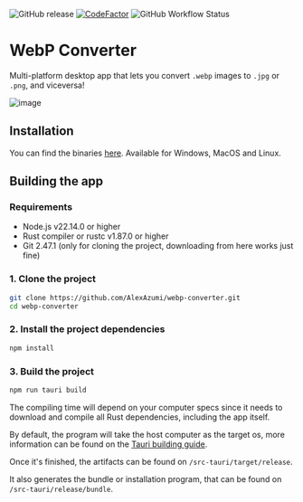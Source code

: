 ![GitHub release](https://img.shields.io/github/v/release/alexazumi/webp-converter)
[![CodeFactor](https://www.codefactor.io/repository/github/alexazumi/webp-converter/badge)](https://www.codefactor.io/repository/github/alexazumi/webp-converter)
![GitHub Workflow Status](https://img.shields.io/github/actions/workflow/status/alexazumi/webp-converter/main.yml)

# WebP Converter

Multi-platform desktop app that lets you convert `.webp` images to `.jpg` or `.png`, and viceversa!

![image](https://github.com/AlexAzumi/webp-converter/assets/20672555/5ec494b7-f099-4b00-91c7-4d242bf1f31d)

## Installation

You can find the binaries [here](https://github.com/AlexAzumi/webp-converter/releases). Available for Windows, MacOS and Linux.

## Building the app

### Requirements

* Node.js v22.14.0 or higher
* Rust compiler or rustc v1.87.0 or higher
* Git 2.47.1 (only for cloning the project, downloading from here works just fine)

### 1. Clone the project

```bash
git clone https://github.com/AlexAzumi/webp-converter.git
cd webp-converter
```

### 2. Install the project dependencies

```bash
npm install
```

### 3. Build the project

```bash
npm run tauri build
```

The compiling time will depend on your computer specs since it needs to download and compile all Rust dependencies, including the app itself.

By default, the program will take the host computer as the target os, more information can be found on the [Tauri building guide](https://v2.tauri.app/distribute/#building).

Once it's finished, the artifacts can be found on `/src-tauri/target/release`.

It also generates the bundle or installation program, that can be found on `/src-tauri/release/bundle`.
